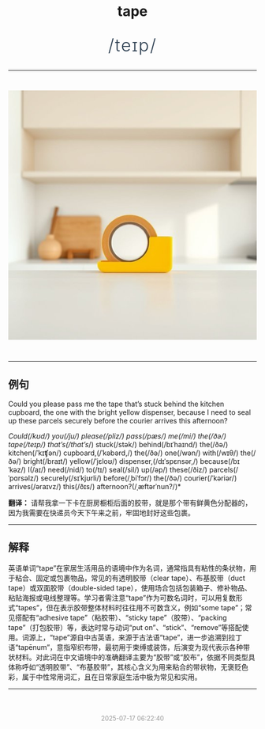 <div align="center">

# tape

<div style="margin: 30px 0;">
<h1 style="font-size: 2.5em; font-weight: 300; letter-spacing: 2px; margin: 0; color: #2c3e50;">
/teɪp/
</h1>
</div>

</div>

---

<div align="center" style="margin: 40px 0;">

![tape](images/tape.png)

</div>

---

## 例句

Could you please pass me the tape that’s stuck behind the kitchen cupboard, the one with the bright yellow dispenser, because I need to seal up these parcels securely before the courier arrives this afternoon?

*Could(/kʊd/) you(/ju/) please(/pliz/) pass(/pæs/) me(/mi/) the(/ðə/) tape(/teɪp/) that’s(/that’s*/) stuck(/stək/) behind(/bɪˈhaɪnd/) the(/ðə/) kitchen(/ˈkɪʧən/) cupboard,(/ˈkəbərd,/) the(/ðə/) one(/wən/) with(/wɪθ/) the(/ðə/) bright(/braɪt/) yellow(/ˈjɛloʊ/) dispenser,(/dɪˈspɛnsər,/) because(/bɪˈkəz/) I(/aɪ/) need(/nid/) to(/tɪ/) seal(/sil/) up(/əp/) these(/ðiz/) parcels(/ˈpɑrsəlz/) securely(/sɪˈkjʊrli/) before(/ˌbiˈfɔr/) the(/ðə/) courier(/ˈkəriər/) arrives(/əraɪvz/) this(/ðɪs/) afternoon?(/ˌæftərˈnun?/)*

**翻译：** 请帮我拿一下卡在厨房橱柜后面的胶带，就是那个带有鲜黄色分配器的，因为我需要在快递员今天下午来之前，牢固地封好这些包裹。

---

## 解释

英语单词“tape”在家居生活用品的语境中作为名词，通常指具有粘性的条状物，用于粘合、固定或包裹物品，常见的有透明胶带（clear tape）、布基胶带（duct tape）或双面胶带（double-sided tape），使用场合包括包装箱子、修补物品、粘贴海报或电线整理等。学习者需注意“tape”作为可数名词时，可以用复数形式“tapes”，但在表示胶带整体材料时往往用不可数含义，例如“some tape”；常见搭配有“adhesive tape”（粘胶带）、“sticky tape”（胶带）、“packing tape”（打包胶带）等，表达时常与动词“put on”、“stick”、“remove”等搭配使用。词源上，“tape”源自中古英语，来源于古法语“tape”，进一步追溯到拉丁语“tapēnum”，意指窄织布带，最初用于束缚或装饰，后演变为现代表示各种带状材料。对此词在中文语境中的准确翻译主要为“胶带”或“胶布”，依据不同类型具体称呼如“透明胶带”、“布基胶带”，其核心含义为用来粘合的带状物，无褒贬色彩，属于中性常用词汇，且在日常家庭生活中极为常见和实用。


---

<div align="center" style="margin-top: 50px;">
<small style="color: #999; font-size: 0.9em;">2025-07-17 06:22:40</small>
</div>
